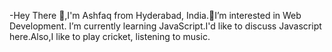 -Hey There 👋,I'm Ashfaq from Hyderabad, India.👀I’m interested in Web Development. I’m currently learning JavaScript.I'd like to discuss Javascript here.Also,I like to play cricket, listening to music.
